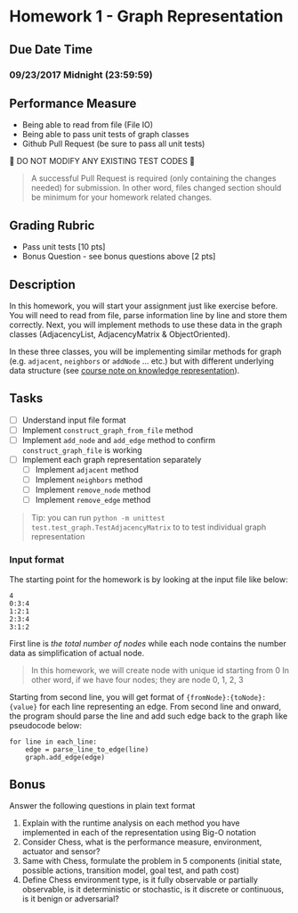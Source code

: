 # Homework 1 - Graph Representation

## Due Date Time

### 09/23/2017 Midnight (23:59:59)

## Performance Measure

* Being able to read from file (File IO)
* Being able to pass unit tests of graph classes
* Github Pull Request (be sure to pass all unit tests)

:no_entry_sign: DO NOT MODIFY ANY EXISTING TEST CODES :no_entry_sign:

> A successful Pull Request is required (only containing the changes needed) for
> submission. In other word, files changed section should be minimum for your
> homework related changes.

## Grading Rubric

* Pass unit tests [10 pts]
* Bonus Question - see bonus questions above [2 pts]

## Description

In this homework, you will start your assignment just like exercise before. You
will need to read from file, parse information line by line and store them
correctly. Next, you will implement methods to use these data in the graph
classes (AdjacencyList, AdjacencyMatrix & ObjectOriented).

In these three classes, you will be implementing similar methods for graph
(e.g. `adjacent`, `neighbors` or `addNode` ... etc.) but with different
underlying data structure (see [course note on knowledge representation][1]).

## Tasks

- [ ] Understand input file format
- [ ] Implement `construct_graph_from_file` method
- [ ] Implement `add_node` and `add_edge` method to confirm `construct_graph_file` is working
- [ ] Implement each graph representation separately
    - [ ] Implement `adjacent` method
    - [ ] Implement `neighbors` method
    - [ ] Implement `remove_node` method
    - [ ] Implement `remove_edge` method

> Tip: you can run `python -m unittest test.test_graph.TestAdjacencyMatrix` to
> to test individual graph representation

### Input format

The starting point for the homework is by looking at the input file like below:

```
4
0:3:4
1:2:1
2:3:4
3:1:2
```

First line is *the total number of nodes* while each node contains the number
data as simplification of actual node.

> In this homework, we will create node with unique id starting from 0
> In other word, if we have four nodes; they are node 0, 1, 2, 3

Starting from second line, you will get format of `{fromNode}:{toNode}:{value}`
for each line representing an edge. From second line and onward, the program
should parse the line and add such edge back to the graph like pseudocode below:

```
for line in each_line:
    edge = parse_line_to_edge(line)
    graph.add_edge(edge)
```

## Bonus

Answer the following questions in plain text format

1. Explain with the runtime analysis on each method you have implemented in each of
the representation using Big-O notation
2. Consider Chess, what is the performance measure, environment, actuator and sensor?
3. Same with Chess, formulate the problem in 5 components (initial state, possible
actions, transition model, goal test, and path cost)
4. Define Chess environment type, is it fully observable or partially observable,
is it deterministic or stochastic, is it discrete or continuous, is it benign or
adversarial?


[1]: ../graph-representation.md
